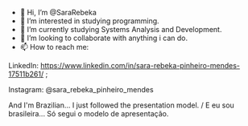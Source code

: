 - 👋 Hi, I’m @SaraRebeka
- 👀 I’m interested in studying programming.
- 🌱 I’m currently studying Systems Analysis and Development.
- 🧭 I’m looking to collaborate with anything i can do.
- 📫 How to reach me: 

LinkedIn: https://www.linkedin.com/in/sara-rebeka-pinheiro-mendes-17511b261/ ;

Instagram: @sara_rebeka_pinheiro_mendes

And I'm Brazilian... I just followed the presentation model. / E eu sou brasileira... Só segui o modelo de apresentação.
<!---
SaraRebeka/SaraRebeka is a ✨ special ✨ repository because its `README.md` (this file) appears on your GitHub profile.
You can click the Preview link to take a look at your changes.
--->
